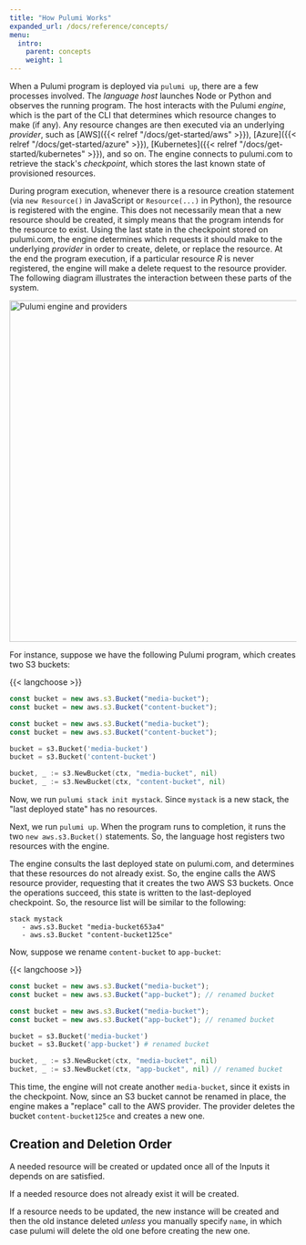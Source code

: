 ```yaml
---
title: "How Pulumi Works"
expanded_url: /docs/reference/concepts/
menu:
  intro:
    parent: concepts
    weight: 1
---
```


When a Pulumi program is deployed via `pulumi up`, there are a few processes involved. The _language host_ launches Node or Python and observes the running program. The host interacts with the Pulumi _engine_, which is the part of the CLI that determines which resource changes to make (if any). Any resource changes are then executed via an underlying _provider_, such as [AWS]({{< relref "/docs/get-started/aws" >}}), [Azure]({{< relref "/docs/get-started/azure" >}}), [Kubernetes]({{< relref "/docs/get-started/kubernetes" >}}), and so on. The engine connects to pulumi.com to retrieve the stack's _checkpoint_, which stores the last known state of provisioned resources.

During program execution, whenever there is a resource creation statement (via `new Resource()` in JavaScript or `Resource(...)` in Python), the resource is registered with the engine. This does not necessarily mean that a new resource should be created, it simply means that the program intends for the resource to exist. Using the last state in the checkpoint stored on pulumi.com, the engine determines which requests it should make to the underlying _provider_ in order to create, delete, or replace the resource. At the end the program execution, if a particular resource _R_ is never registered, the engine will make a delete request to the resource provider. The following diagram illustrates the interaction between these parts of the system.

<img src="/images/docs/reference/engine-block-diagram.png" alt="Pulumi engine and providers" width="600">

For instance, suppose we have the following Pulumi program, which creates two S3 buckets:

{{< langchoose >}}

```javascript
const bucket = new aws.s3.Bucket("media-bucket");
const bucket = new aws.s3.Bucket("content-bucket");
```

```typescript
const bucket = new aws.s3.Bucket("media-bucket");
const bucket = new aws.s3.Bucket("content-bucket");
```

```python
bucket = s3.Bucket('media-bucket')
bucket = s3.Bucket('content-bucket')
```

```go
bucket, _ := s3.NewBucket(ctx, "media-bucket", nil)
bucket, _ := s3.NewBucket(ctx, "content-bucket", nil)
```

Now, we run `pulumi stack init mystack`. Since `mystack` is a new stack, the "last deployed state" has no resources.

Next, we run `pulumi up`. When the program runs to completion, it runs the two `new aws.s3.Bucket()` statements. So, the language host registers two resources with the engine.

The engine consults the last deployed state on pulumi.com, and determines that these resources do not already exist. So, the engine calls the AWS resource provider, requesting that it creates the two AWS S3 buckets. Once the operations succeed, this state is written to the last-deployed checkpoint. So, the resource list will be similar to the following:

```
stack mystack
   - aws.s3.Bucket "media-bucket653a4"
   - aws.s3.Bucket "content-bucket125ce"
```

Now, suppose we rename `content-bucket` to `app-bucket`:

{{< langchoose >}}

```javascript
const bucket = new aws.s3.Bucket("media-bucket");
const bucket = new aws.s3.Bucket("app-bucket"); // renamed bucket
```

```typescript
const bucket = new aws.s3.Bucket("media-bucket");
const bucket = new aws.s3.Bucket("app-bucket"); // renamed bucket
```

```python
bucket = s3.Bucket('media-bucket')
bucket = s3.Bucket('app-bucket') # renamed bucket
```

```go
bucket, _ := s3.NewBucket(ctx, "media-bucket", nil)
bucket, _ := s3.NewBucket(ctx, "app-bucket", nil) // renamed bucket
```

This time, the engine will not create another `media-bucket`, since it exists in the checkpoint. Now, since an S3 bucket cannot be renamed in place, the engine makes a "replace" call to the AWS provider. The provider deletes the bucket `content-bucket125ce` and creates a new one.

## Creation and Deletion Order

A needed resource will be created or updated once all of the Inputs it depends on are satisfied.

If a needed resource does not already exist it will be created.

If a resource needs to be updated, the new instance will be created and then the old instance deleted *unless* you manually specify `name`, in which case pulumi will delete the old one before creating the new one.
